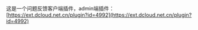 这是一个问题反馈客户端插件，admin端插件：[https://ext.dcloud.net.cn/plugin?id=4992](https://ext.dcloud.net.cn/plugin?id=4992)